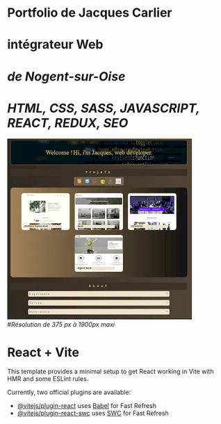 # **Portfolio de Jacques Carlier**
# intégrateur Web
# _de Nogent-sur-Oise_
# _HTML, CSS, SASS, JAVASCRIPT, REACT, REDUX, SEO_
![portfolio de Jacques Carlier.](./src/pictures/sitePortfolio.webp)
#_Résolution de 375 px à 1900px maxi_


# React + Vite

This template provides a minimal setup to get React working in Vite with HMR and some ESLint rules.

Currently, two official plugins are available:

- [@vitejs/plugin-react](https://github.com/vitejs/vite-plugin-react/blob/main/packages/plugin-react/README.md) uses [Babel](https://babeljs.io/) for Fast Refresh
- [@vitejs/plugin-react-swc](https://github.com/vitejs/vite-plugin-react-swc) uses [SWC](https://swc.rs/) for Fast Refresh
